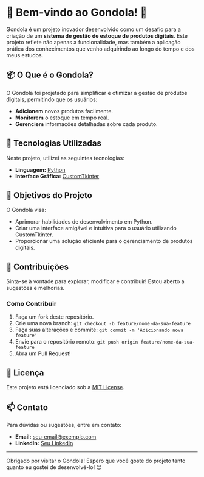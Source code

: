 # 🌟 Bem-vindo ao Gondola! 🌟

Gondola é um projeto inovador desenvolvido como um desafio para a criação de um **sistema de gestão de estoque de produtos digitais**. Este projeto reflete não apenas a funcionalidade, mas também a aplicação prática dos conhecimentos que venho adquirindo ao longo do tempo e dos meus estudos.

## 📦 O Que é o Gondola?

O Gondola foi projetado para simplificar e otimizar a gestão de produtos digitais, permitindo que os usuários:

- **Adicionem** novos produtos facilmente.
- **Monitorem** o estoque em tempo real.
- **Gerenciem** informações detalhadas sobre cada produto.

## 🚀 Tecnologias Utilizadas

Neste projeto, utilizei as seguintes tecnologias:

- **Linguagem:** [Python](https://www.python.org/)
- **Interface Gráfica:** [CustomTkinter](https://github.com/TomSchimansky/CustomTkinter)

## 🎯 Objetivos do Projeto

O Gondola visa:

- Aprimorar habilidades de desenvolvimento em Python.
- Criar uma interface amigável e intuitiva para o usuário utilizando CustomTkinter.
- Proporcionar uma solução eficiente para o gerenciamento de produtos digitais.

## 🌱 Contribuições

Sinta-se à vontade para explorar, modificar e contribuir! Estou aberto a sugestões e melhorias.

### Como Contribuir

1. Faça um fork deste repositório.
2. Crie uma nova branch: `git checkout -b feature/nome-da-sua-feature`
3. Faça suas alterações e commite: `git commit -m 'Adicionando nova feature'`
4. Envie para o repositório remoto: `git push origin feature/nome-da-sua-feature`
5. Abra um Pull Request!

## 📄 Licença

Este projeto está licenciado sob a [MIT License](LICENSE).

## 📫 Contato

Para dúvidas ou sugestões, entre em contato:

- **Email:** seu-email@exemplo.com
- **LinkedIn:** [Seu LinkedIn](https://www.linkedin.com/in/seu-perfil/)

---

Obrigado por visitar o Gondola! Espero que você goste do projeto tanto quanto eu gostei de desenvolvê-lo! 😊
